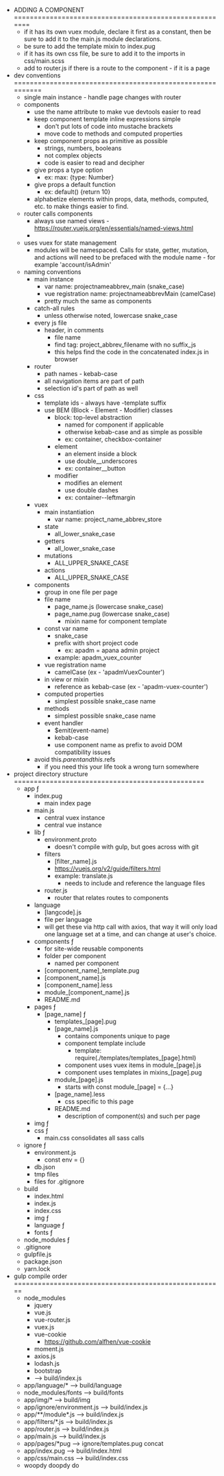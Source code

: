 * ADDING A COMPONENT =======================================================
  * if it has its own vuex module, declare it first as a constant, then be sure to add it to the main.js module declarations.
  * be sure to add the template mixin to index.pug
  * if it has its own css file, be sure to add it to the imports in css/main.scss
  * add to router.js if there is a route to the component - if it is a page
* dev conventions ==========================================================
    * single main instance - handle page changes with router
    * components
        * use the name attribute to make vue devtools easier to read
        * keep component template inline expressions simple
            * don't put lots of code into mustache brackets
            * move code to methods and computed properties
        * keep component props as primitive as possible
            * strings, numbers, booleans
            * not complex objects
            * code is easier to read and decipher
        * give props a type option
            * ex: max: {type: Number}
        * give props a default function
            * ex: default() {return 10}
        * alphabetize elements within props, data, methods, computed, etc. to make things easier to find.
    * router calls components
        * always use named views - https://router.vuejs.org/en/essentials/named-views.html
        *
    * uses vuex for state management
        * modules will be namespaced. Calls for state, getter, mutation, and actions will need to be prefaced with the module name - for example 'account/isAdmin'
    * naming conventions
        * main instance
            * var name: projectnameabbrev_main (snake_case)
            * vue registration name: projectnameabbrevMain (camelCase)
            * pretty much the same as components
        * catch-all rules
            * unless otherwise noted, lowercase snake_case
        * every js file
            * header, in comments
                * file name
                * find tag: project_abbrev_filename with no suffix_js
                * this helps find the code in the concatenated index.js in browser
        * router
            * path names - kebab-case
            * all navigation items are part of path
            * selection id's part of path as well
        * css
            * template ids - always have -template suffix
            * use BEM (Block - Element - Modifier) classes
                * block: top-level abstraction
                    * named for component if applicable
                    * otherwise kebab-case and as simple as possible
                    * ex: container, checkbox-container
                * element
                    * an element inside a block
                    * use double__underscores
                    * ex: container__button
                * modifier
                    * modifies an element
                    * use double dashes
                    * ex: container--leftmargin
        * vuex
            * main instantiation
                * var name: project_name_abbrev_store
            * state
                * all_lower_snake_case
            * getters
                * all_lower_snake_case
            * mutations
                * ALL_UPPER_SNAKE_CASE
            * actions
                * ALL_UPPER_SNAKE_CASE
        * components
            * group in one file per page
            * file name
                * page_name.js (lowercase snake_case)
                * page_name.pug (lowercase snake_case)
                    * mixin name for component template
            * const var name
                * snake_case
                * prefix with short project code
                    * ex: apadm = apana admin project
                * example: apadm_vuex_counter
            * vue registration name
                * camelCase (ex - 'apadmVuexCounter')
            * in view or mixin
                * reference as kebab-case (ex - 'apadm-vuex-counter')
            * computed properties
                * simplest possible snake_case name
            * methods
                * simplest possible snake_case name
            * event handler
                * $emit(event-name)
                * kebab-case
                * use component name as prefix to avoid DOM compatibility issues
        * avoid this.$parent and this.$refs
            * if you need this your life took a wrong turn somewhere
* project directory structure ================================================
    * app ƒ
        * index.pug
            * main index page
        * main.js
            * central vuex instance
            * central vue instance
        * lib ƒ
            * environment.proto
                * doesn't compile with gulp, but goes across with git
            * filters
                * [filter_name].js
                * https://vuejs.org/v2/guide/filters.html
                * example: translate.js
                    * needs to include and reference the language files
            * router.js
                * router that relates routes to components
        * language
            * [langcode].js
            * file per language
            * will get these via http call with axios, that way it will only load one language set at a time, and can change at user's choice.
        * components ƒ
            * for site-wide reusable components
            * folder per component
                * named per component
            * [component_name]_template.pug
            * [component_name].js
            * [component_name].less
            * module_[component_name].js
            * README.md
        * pages ƒ
            * [page_name] ƒ
                * templates_[page].pug
                * [page_name].js
                    * contains components unique to page
                    * component template include
                        * template: require(./templates/templates_[page].html)
                    * component uses vuex items in module_[page].js
                    * component uses templates in mixins_[page].pug
                * module_[page].js
                    * starts with const module_[page] = {...}
                * [page_name].less
                    * css specific to this page
                * README.md
                    * description of component(s) and such per page
        * img ƒ
        * css ƒ
            * main.css consolidates all sass calls
    * ignore ƒ
        * environment.js
            * const env = {}
        * db.json
        * tmp files
        * files for .gitignore
    * build
        * index.html
        * index.js
        * index.css
        * img ƒ
        * language ƒ
        * fonts ƒ
    * node_modules ƒ
    * .gitignore
    * gulpfile.js
    * package.json
    * yarn.lock
* gulp compile order =====================================================
    * node_modules
        * jquery
        * vue.js
        * vue-router.js
        * vuex.js
        * vue-cookie
            * https://github.com/alfhen/vue-cookie
        * moment.js
        * axios.js
        * lodash.js
        * bootstrap
        *  --> build/index.js
    * app/language/* --> build/language
    * node_modules/fonts --> build/fonts
    * app/img/* --> build/img
    * app/ignore/environment.js --> build/index.js
    * app/**/module*.js --> build/index.js
    * app/filters/*.js --> build/index.js
    * app/router.js --> build/index.js
    * app/main.js --> build/index.js
    * app/pages/*pug --> ignore/templates.pug concat
    * app/index.pug --> build/index.html
    * app/css/main.css --> build/index.css
    * woopdy doopdy do 
